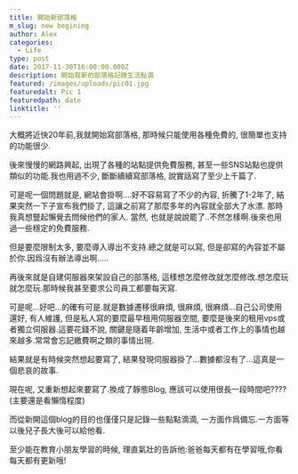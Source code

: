 ```yaml
---
title: 開始新部落格
m_slug: new begining
author: Alex
categories:
  - Life
type: post
date: 2017-11-30T16:00:00.000Z
description: 開始寫新的部落格記錄生活點滴
featured: /images/uploads/pic01.jpg
featuredalt: Pic 1
featuredpath: date
linktitle: ''
---
```

大概將近快20年前,我就開始寫部落格, 那時候只能使用各種免費的, 很簡單也支持的功能很少.

後來慢慢的網路興起, 出現了各種的站點提供免費服務, 甚至一些SNS站點也提供類似的功能.我也用過不少, 斷斷續續寫部落格, 說實話寫了至少上千篇了.

可是呢一個問題就是, 網站會掛啊....好不容易寫了不少的內容, 折騰了1-2年了, 結果突然一下子宣布我們掛了, 這讓之前寫了那麼多年的內容就全部大了水漂. 那時我真想豎起懶覺去問候他們的家人. 當然, 也就是說說罷了..不然怎樣啊.後來也用過一些穩定的免費服務.

但是要麼限制太多, 要麼導入導出不支持.總之就是可以寫, 但是卻寫的內容並不屬於你.因爲沒有辦法導出啊.....

再後來就是自建伺服器來架設自己的部落格, 這樣想怎麼修改就怎麼修改.想怎麼玩就怎麼玩.那時候我甚至要求公司員工都要每天寫.

可是呢...好吧...的確有可是.就是數據遷移很麻煩, 很麻煩, 很麻煩...自己公司使用還好, 有人維護, 但是私人寫的要麼最早租用伺服器空間, 要麼是後來的租用vps或者獨立伺服器.這要花錢不說, 關鍵是隨着年齡增加, 生活中或者工作上的事情也越來越多.常常會忘記繳費啊之類的事情出現.

結果就是有時候突然想起要寫了, 結果發現伺服器掛了...數據都沒有了...這真是一個悲哀的故事.

現在呢, 又重新想起來要寫了.換成了靜態Blog, 應該可以使用很長一段時間吧????(主要還是看懶惰程度)

而從新開這個blog的目的也僅僅只是記錄一些點點滴滴, 一方面作爲備忘.一方面等以後兒子長大後可以給他看.

至少能在教育小朋友學習的時候, 理直氣壯的告訴他:爸爸每天都有在學習哦,你看每天都有更新哦!
